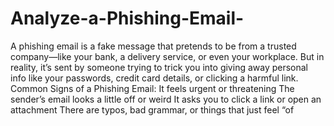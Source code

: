 # Analyze-a-Phishing-Email-
A phishing email is a fake message that pretends to be from a trusted company—like your bank, a delivery service, or even your workplace. But in reality, it’s sent by someone trying to trick you into giving away personal info like your passwords, credit card details, or clicking a harmful link.
Common Signs of a Phishing Email:
It feels urgent or threatening
The sender’s email looks a little off or weird
It asks you to click a link or open an attachment
There are typos, bad grammar, or things that just feel “of
